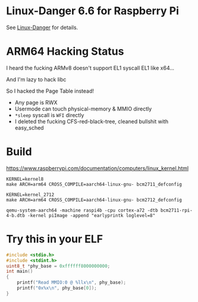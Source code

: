 # Linux-Danger 6.6 for Raspberry Pi

See [Linux-Danger](https://github.com/UEFI-code/Linux-Danger) for details.

# ARM64 Hacking Status

I heard the fucking ARMv8 doesn't support EL1 syscall EL1 like x64...

And I'm lazy to hack libc

So I hacked the Page Table instead!

- Any page is RWX
- Usermode can touch physical-memory & MMIO directly
- `*sleep` syscall is `WFI` directly
- I deleted the fucking CFS-red-black-tree, cleaned bullshit with easy_sched

# Build

https://www.raspberrypi.com/documentation/computers/linux_kernel.html

```
KERNEL=kernel8
make ARCH=arm64 CROSS_COMPILE=aarch64-linux-gnu- bcm2711_defconfig
```

```
KERNEL=kernel_2712
make ARCH=arm64 CROSS_COMPILE=aarch64-linux-gnu- bcm2712_defconfig
```

```
qemu-system-aarch64 -machine raspi4b -cpu cortex-a72 -dtb bcm2711-rpi-4-b.dtb -kernel piImage -append "earlyprintk loglevel=8"
```

# Try this in your ELF

```c
#include <stdio.h>
#include <stdint.h>
uint8_t *phy_base = 0xffffff8000000000;
int main()
{
	printf("Read MMIO:0 @ %llx\n", phy_base);
	printf("0x%x\n", phy_base[0]);
}
```